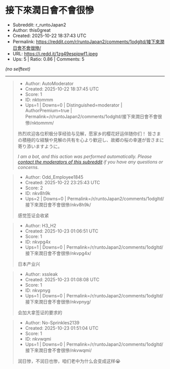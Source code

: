 # 接下來潤日會不會很慘

- Subreddit: r_runtoJapan2
- Author: this0great
- Created: 2025-10-22 18:37:43 UTC
- Permalink: https://reddit.com/r/runtoJapan2/comments/1odgltd/接下來潤日會不會很慘/
- URL: https://i.redd.it/1zg49espjpwf1.jpeg
- Ups: 5 | Ratio: 0.86 | Comments: 5

_(no selftext)_

---

> - Author: AutoModerator
> - Created: 2025-10-22 18:37:45 UTC
> - Score: 1
> - ID: nktommm
> - Ups=1 | Downs=0 | Distinguished=moderator | AuthorPremium=true | Permalink=/r/runtoJapan2/comments/1odgltd/接下來潤日會不會很慘/nktommm/
>
> 热烈欢迎各位积极分享经验与见解，愿家乡的樱花好运伴随你们！
> 皆さまの積極的な経験や見解の共有を心より歓迎し、故郷の桜の幸運が皆さまに寄り添いますように。
> 
> *I am a bot, and this action was performed automatically. Please [contact the moderators of this subreddit](/message/compose/?to=/r/runtoJapan2) if you have any questions or concerns.*

> - Author: Odd_Employee1845
> - Created: 2025-10-22 23:25:43 UTC
> - Score: 2
> - ID: nkv8h9k
> - Ups=2 | Downs=0 | Permalink=/r/runtoJapan2/comments/1odgltd/接下來潤日會不會很慘/nkv8h9k/
>
> 感觉签证会收紧

> - Author: H3_H2
> - Created: 2025-10-23 01:06:51 UTC
> - Score: 1
> - ID: nkvpg4x
> - Ups=1 | Downs=0 | Permalink=/r/runtoJapan2/comments/1odgltd/接下來潤日會不會很慘/nkvpg4x/
>
> 日本产业兴

> - Author: xssleak
> - Created: 2025-10-23 01:08:08 UTC
> - Score: 1
> - ID: nkvpnyg
> - Ups=1 | Downs=0 | Permalink=/r/runtoJapan2/comments/1odgltd/接下來潤日會不會很慘/nkvpnyg/
>
> 会加大拿签证的要求的

> - Author: No-Sprinkles2139
> - Created: 2025-10-23 01:51:04 UTC
> - Score: 1
> - ID: nkvwqmi
> - Ups=1 | Downs=0 | Permalink=/r/runtoJapan2/comments/1odgltd/接下來潤日會不會很慘/nkvwqmi/
>
> 润日惨，不润日也惨，咱们老中为什么会变成这样😭
